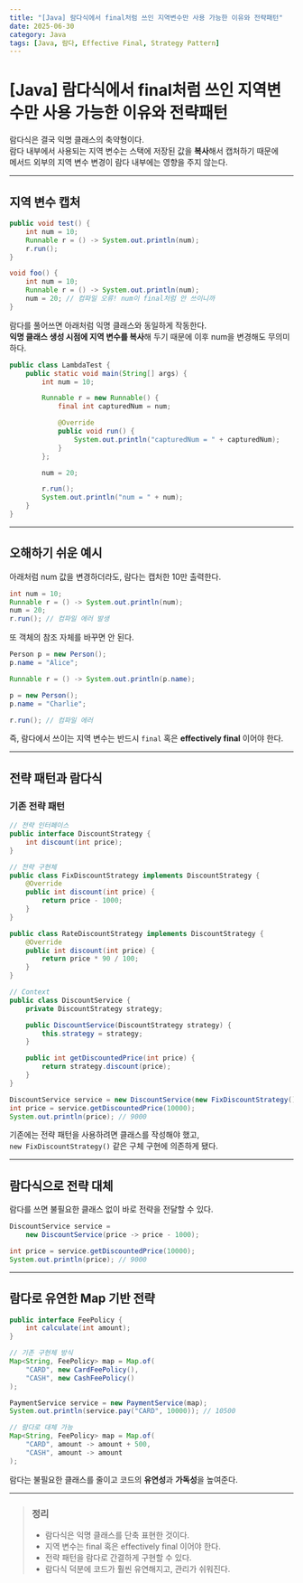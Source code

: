 ```yaml
---
title: "[Java] 람다식에서 final처럼 쓰인 지역변수만 사용 가능한 이유와 전략패턴"
date: 2025-06-30
category: Java
tags: [Java, 람다, Effective Final, Strategy Pattern]
---
```


# [Java] 람다식에서 final처럼 쓰인 지역변수만 사용 가능한 이유와 전략패턴

람다식은 결국 익명 클래스의 축약형이다.  
람다 내부에서 사용되는 지역 변수는 스택에 저장된 값을 **복사**해서 캡처하기 때문에  
메서드 외부의 지역 변수 변경이 람다 내부에는 영향을 주지 않는다.

---

## 지역 변수 캡처

```java
public void test() {
    int num = 10;
    Runnable r = () -> System.out.println(num);
    r.run();
}

void foo() {
    int num = 10;
    Runnable r = () -> System.out.println(num);
    num = 20; // 컴파일 오류! num이 final처럼 안 쓰이니까
}
```

람다를 풀어쓰면 아래처럼 익명 클래스와 동일하게 작동한다.  
**익명 클래스 생성 시점에 지역 변수를 복사**해 두기 때문에 이후 num을 변경해도 무의미하다.

```java
public class LambdaTest {
    public static void main(String[] args) {
        int num = 10;

        Runnable r = new Runnable() {
            final int capturedNum = num;

            @Override
            public void run() {
                System.out.println("capturedNum = " + capturedNum);
            }
        };

        num = 20;

        r.run();
        System.out.println("num = " + num);
    }
}
```

---

## 오해하기 쉬운 예시

아래처럼 num 값을 변경하더라도, 람다는 캡처한 10만 출력한다.

```java
int num = 10;
Runnable r = () -> System.out.println(num);
num = 20;
r.run(); // 컴파일 에러 발생
```

또 객체의 참조 자체를 바꾸면 안 된다.

```java
Person p = new Person();
p.name = "Alice";

Runnable r = () -> System.out.println(p.name);

p = new Person();
p.name = "Charlie";

r.run(); // 컴파일 에러
```

즉, 람다에서 쓰이는 지역 변수는 반드시 `final` 혹은 **effectively final** 이어야 한다.

---

## 전략 패턴과 람다식

### 기존 전략 패턴

```java
// 전략 인터페이스
public interface DiscountStrategy {
    int discount(int price);
}

// 전략 구현체
public class FixDiscountStrategy implements DiscountStrategy {
    @Override
    public int discount(int price) {
        return price - 1000;
    }
}

public class RateDiscountStrategy implements DiscountStrategy {
    @Override
    public int discount(int price) {
        return price * 90 / 100;
    }
}

// Context
public class DiscountService {
    private DiscountStrategy strategy;

    public DiscountService(DiscountStrategy strategy) {
        this.strategy = strategy;
    }

    public int getDiscountedPrice(int price) {
        return strategy.discount(price);
    }
}

DiscountService service = new DiscountService(new FixDiscountStrategy());
int price = service.getDiscountedPrice(10000);
System.out.println(price); // 9000
```

기존에는 전략 패턴을 사용하려면 클래스를 작성해야 했고,  
`new FixDiscountStrategy()` 같은 구체 구현에 의존하게 됐다.

---

## 람다식으로 전략 대체

람다를 쓰면 불필요한 클래스 없이 바로 전략을 전달할 수 있다.

```java
DiscountService service =
    new DiscountService(price -> price - 1000);

int price = service.getDiscountedPrice(10000);
System.out.println(price); // 9000
```

---

## 람다로 유연한 Map 기반 전략

```java
public interface FeePolicy {
    int calculate(int amount);
}

// 기존 구현체 방식
Map<String, FeePolicy> map = Map.of(
    "CARD", new CardFeePolicy(),
    "CASH", new CashFeePolicy()
);

PaymentService service = new PaymentService(map);
System.out.println(service.pay("CARD", 10000)); // 10500

// 람다로 대체 가능
Map<String, FeePolicy> map = Map.of(
    "CARD", amount -> amount + 500,
    "CASH", amount -> amount
);
```

람다는 불필요한 클래스를 줄이고 코드의 **유연성**과 **가독성**을 높여준다.

---

> ### 정리
> - 람다식은 익명 클래스를 단축 표현한 것이다.
> - 지역 변수는 final 혹은 effectively final 이어야 한다.
> - 전략 패턴을 람다로 간결하게 구현할 수 있다.
> - 람다식 덕분에 코드가 훨씬 유연해지고, 관리가 쉬워진다.
